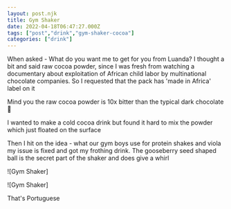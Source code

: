 ```yaml
---
layout: post.njk
title: Gym Shaker
date: 2022-04-18T06:47:27.000Z
tags: ["post","drink","gym-shaker-cocoa"]
categories: ["drink"]
---
```


When asked - What do you want me to get for you from Luanda? I thought a bit and said raw cocoa powder, since I was fresh from watching a documentary about exploitation of African child labor by multinational chocolate companies. So I requested that the pack has 'made in Africa' label on it

Mind you the raw cocoa powder is 10x bitter than the typical dark chocolate 🍫

I wanted to make a cold cocoa drink but found it hard to mix the powder which just floated on the surface

Then I hit on the idea - what our gym boys use for protein shakes and viola my issue is fixed and got my frothing drink. The gooseberry seed shaped ball is the secret part of the shaker and does give a whirl

![Gym Shaker]

 

![Gym Shaker]

 That's Portuguese
